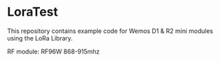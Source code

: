 # LoraTest
This repository contains example code for Wemos D1 &amp; R2 mini modules using the LoRa Library. 

RF module:
RF96W 868-915mhz
